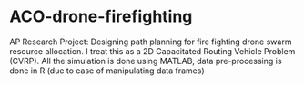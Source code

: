 # ACO-drone-firefighting
AP Research Project:
Designing path planning for fire fighting drone swarm resource allocation. I treat this as a 2D Capacitated Routing Vehicle Problem (CVRP).
All the simulation is done using MATLAB, data pre-processing is done in R (due to ease of manipulating data frames)
